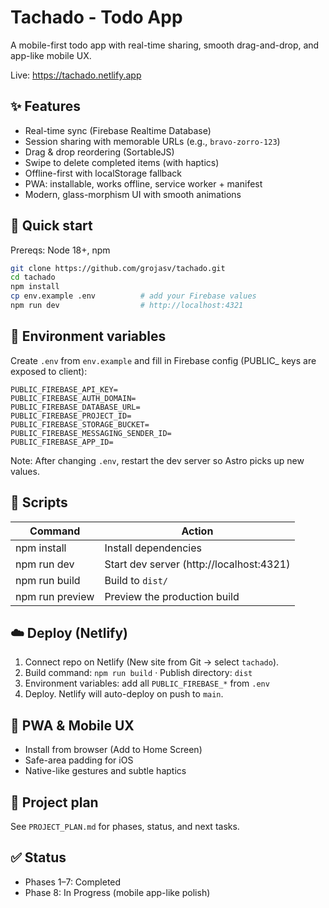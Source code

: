 # Tachado - Todo App

A mobile-first todo app with real-time sharing, smooth drag-and-drop, and app-like mobile UX.

Live: https://tachado.netlify.app

## ✨ Features

- Real-time sync (Firebase Realtime Database)
- Session sharing with memorable URLs (e.g., `bravo-zorro-123`)
- Drag & drop reordering (SortableJS)
- Swipe to delete completed items (with haptics)
- Offline-first with localStorage fallback
- PWA: installable, works offline, service worker + manifest
- Modern, glass-morphism UI with smooth animations

## 🚀 Quick start

Prereqs: Node 18+, npm

```bash
git clone https://github.com/grojasv/tachado.git
cd tachado
npm install
cp env.example .env          # add your Firebase values
npm run dev                  # http://localhost:4321
```

## 🔐 Environment variables

Create `.env` from `env.example` and fill in Firebase config (PUBLIC_ keys are exposed to client):

```
PUBLIC_FIREBASE_API_KEY=
PUBLIC_FIREBASE_AUTH_DOMAIN=
PUBLIC_FIREBASE_DATABASE_URL=
PUBLIC_FIREBASE_PROJECT_ID=
PUBLIC_FIREBASE_STORAGE_BUCKET=
PUBLIC_FIREBASE_MESSAGING_SENDER_ID=
PUBLIC_FIREBASE_APP_ID=
```

Note: After changing `.env`, restart the dev server so Astro picks up new values.

## 🧭 Scripts

| Command           | Action                                           |
|-------------------|--------------------------------------------------|
| npm install       | Install dependencies                             |
| npm run dev       | Start dev server (http://localhost:4321)         |
| npm run build     | Build to `dist/`                                 |
| npm run preview   | Preview the production build                     |

## ☁️ Deploy (Netlify)

1) Connect repo on Netlify (New site from Git → select `tachado`).
2) Build command: `npm run build`  ·  Publish directory: `dist`
3) Environment variables: add all `PUBLIC_FIREBASE_*` from `.env`
4) Deploy. Netlify will auto-deploy on push to `main`.

## 📱 PWA & Mobile UX

- Install from browser (Add to Home Screen)
- Safe-area padding for iOS
- Native-like gestures and subtle haptics

## 📄 Project plan

See `PROJECT_PLAN.md` for phases, status, and next tasks.

## ✅ Status

- Phases 1–7: Completed
- Phase 8: In Progress (mobile app-like polish)
